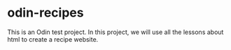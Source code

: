 # odin-recipes
This is an Odin test project.
In this project, we will use all the lessons about html to create a recipe website.